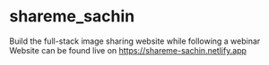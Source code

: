 # shareme_sachin
Build the full-stack image sharing website while following a webinar
Website can be found live on https://shareme-sachin.netlify.app
